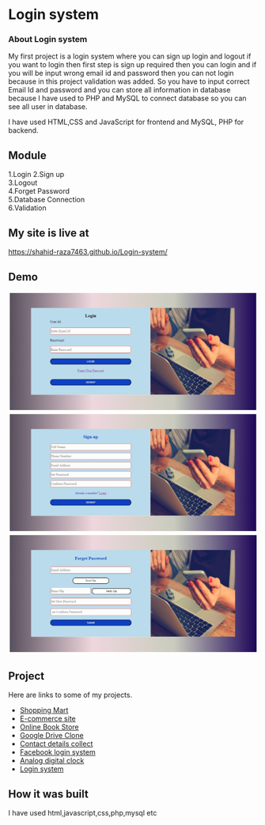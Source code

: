 # Login system

### About Login system

My first project is a login system where you can sign up login and logout if you want to login then first step is sign up required then you can login and if you will be input wrong email id and password then you can not login because in this project validation was added. So you have to input correct Email Id and password and you can store all information in database because I have used to PHP and MySQL to connect database so you can see all user in database.

I have used HTML,CSS and JavaScript for frontend and MySQL, PHP for backend.

## Module

1.Login
2.Sign up  
3.Logout  
4.Forget Password  
5.Database Connection  
6.Validation

## My site is live at

https://shahid-raza7463.github.io/Login-system/

## Demo

<div>
<img src="Documentation\2022-12-13 16 55 23.jpg" alt=""/>
<img src="Documentation\2022-12-13 16 56 53.jpg" alt=""/>
<img src="Documentation\2022-12-13 16 56 18.jpg" alt=""/>
</div>

## Project

Here are links to some of my projects.

- [Shopping Mart](http://mshahidr.000webhostapp.com/)
- [E-commerce site](https://shahid-raza7463.github.io/E-commerce-website-single-page-/)
- [Online Book Store](https://shahid-raza7463.github.io/Online-book-store/)
- [Google Drive Clone](https://shahid-raza7463.github.io/Google-drive-clone/)
- [Contact details collect](https://shahid-raza7463.github.io/Contact-details-collect/)
- [Facebook login system](https://shahid-raza7463.github.io/Facebook-loginsystem/)
- [Analog digital clock](https://shahid-raza7463.github.io/Analog-digital-clock/)
- [Login system](https://shahid-raza7463.github.io/Login-system/)

## How it was built

I have used html,javascript,css,php,mysql etc
